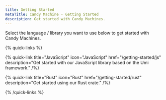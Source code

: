 ```yaml
---
title: Getting Started
metaTitle: Candy Machine - Getting Started
description: Get started with Candy Machines.
---
```


Select the language / library you want to use below to get started with Candy Machines.

{% quick-links %}

{% quick-link title="JavaScript" icon="JavaScript" href="/getting-started/js" description="Get started with our JavaScript library based on the Umi framework." /%}

{% quick-link title="Rust" icon="Rust" href="/getting-started/rust" description="Get started using our Rust crate." /%}

{% /quick-links %}
